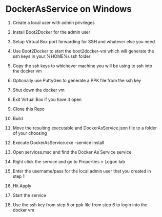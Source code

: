 # DockerAsService on Windows

1. Create a local user with admin privileges
2. Install Boot2Docker for the admin user
3. Setup Virtual Box port forwarding for SSH and whatever else you need
4. Use Boot2Docker to start the boot2docker-vm which will generate the ssh keys in your %HOME%/.ssh folder
5. Copy the ssh keys to whichever machine you will be using to ssh into the docker vm
6. Optionally use PuttyGen to generate a PPK file from the ssh key

7. Shut down the docker vm
8. Exit Virtual Box if you have it open
9. Clone this Repo
10. Build
11. Move the resulting executable and DockerAsService.json file to a folder of your choosing
12. Execute DockerAsService.exe -service install
13. Open services.msc and find the Docker As Service service
14. Right click the service and go to Properties > Logon tab
15. Enter the username/pass for the local admin user that you created in step 1
16. Hit Apply
17. Start the service
18. Use the ssh key from step 5 or ppk file from step 6 to login into the docker vm

